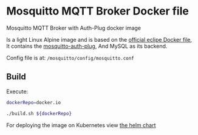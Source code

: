 Mosquitto MQTT Broker Docker file
=================================

Mosquitto MQTT Broker with Auth-Plug docker image

Is a light Linux Alpine image and is based on the [official eclipe Docker file](https://github.com/eclipse/mosquitto/blob/master/docker/1.5/Dockerfile),  
It contains the [mosquitto-auth-plug](https://github.com/jpmens/mosquitto-auth-plug),
And MySQL as its backend.  

Config file is at: `/mosquitto/config/mosquitto.conf`

Build
-----
Execute:  
```bash
dockerRepo=docker.io

./build.sh ${dockerRepo}
```

For deploying the image on Kubernetes view [the helm chart](https://github.com/ArieLevs/Kubernetes-Helm-Charts/tree/master/charts/mosquitto)
